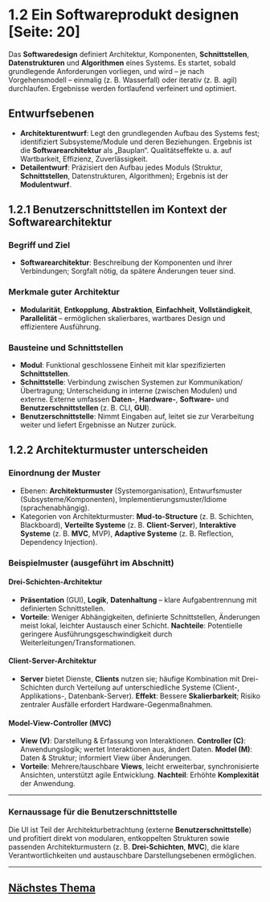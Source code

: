 # 1.2 Ein Softwareprodukt designen [Seite: 20]

Das **Softwaredesign** definiert Architektur, Komponenten, **Schnittstellen**, **Datenstrukturen** und **Algorithmen** eines Systems. Es startet, sobald grundlegende Anforderungen vorliegen, und wird – je nach Vorgehensmodell – einmalig (z. B. Wasserfall) oder iterativ (z. B. agil) durchlaufen. Ergebnisse werden fortlaufend verfeinert und optimiert. 

## Entwurfsebenen

* **Architekturentwurf**: Legt den grundlegenden Aufbau des Systems fest; identifiziert Subsysteme/Module und deren Beziehungen. Ergebnis ist die **Softwarearchitektur** als „Bauplan“. Qualitätseffekte u. a. auf Wartbarkeit, Effizienz, Zuverlässigkeit.
* **Detailentwurf**: Präzisiert den Aufbau jedes Moduls (Struktur, **Schnittstellen**, Datenstrukturen, Algorithmen); Ergebnis ist der **Modulentwurf**. 

## 1.2.1 Benutzerschnittstellen im Kontext der Softwarearchitektur

### Begriff und Ziel

* **Softwarearchitektur**: Beschreibung der Komponenten und ihrer Verbindungen; Sorgfalt nötig, da spätere Änderungen teuer sind. 

### Merkmale guter Architektur

* **Modularität**, **Entkopplung**, **Abstraktion**, **Einfachheit**, **Vollständigkeit**, **Parallelität** – ermöglichen skalierbares, wartbares Design und effizientere Ausführung. 

### Bausteine und Schnittstellen

* **Modul**: Funktional geschlossene Einheit mit klar spezifizierten **Schnittstellen**. 
* **Schnittstelle**: Verbindung zwischen Systemen zur Kommunikation/Übertragung; Unterscheidung in interne (zwischen Modulen) und externe. Externe umfassen **Daten-**, **Hardware-**, **Software-** und **Benutzerschnittstellen** (z. B. CLI, **GUI**). 
* **Benutzerschnittstelle**: Nimmt Eingaben auf, leitet sie zur Verarbeitung weiter und liefert Ergebnisse an Nutzer zurück. 

## 1.2.2 Architekturmuster unterscheiden

### Einordnung der Muster

* Ebenen: **Architekturmuster** (Systemorganisation), Entwurfsmuster (Subsysteme/Komponenten), Implementierungsmuster/Idiome (sprachenabhängig). 
* Kategorien von Architekturmuster: **Mud-to-Structure** (z. B. Schichten, Blackboard), **Verteilte Systeme** (z. B. **Client-Server**), **Interaktive Systeme** (z. B. **MVC**, MVP), **Adaptive Systeme** (z. B. Reflection, Dependency Injection). 

### Beispielmuster (ausgeführt im Abschnitt)

#### **Drei-Schichten-Architektur**

* **Präsentation** (GUI), **Logik**, **Datenhaltung** – klare Aufgabentrennung mit definierten Schnittstellen. 
* **Vorteile**: Weniger Abhängigkeiten, definierte Schnittstellen, Änderungen meist lokal, leichter Austausch einer Schicht.
  **Nachteile**: Potentielle geringere Ausführungsgeschwindigkeit durch Weiterleitungen/Transformationen. 

#### **Client-Server-Architektur**

* **Server** bietet Dienste, **Clients** nutzen sie; häufige Kombination mit Drei-Schichten durch Verteilung auf unterschiedliche Systeme (Client-, Applikations-, Datenbank-Server).
  **Effekt**: Bessere **Skalierbarkeit**; Risiko zentraler Ausfälle erfordert Hardware-Gegenmaßnahmen. 

#### **Model-View-Controller (MVC)**

* **View (V)**: Darstellung & Erfassung von Interaktionen.
  **Controller (C)**: Anwendungslogik; wertet Interaktionen aus, ändert Daten.
  **Model (M)**: Daten & Struktur; informiert View über Änderungen. 
* **Vorteile**: Mehrere/tauschbare **Views**, leicht erweiterbar, synchronisierte Ansichten, unterstützt agile Entwicklung.
  **Nachteil**: Erhöhte **Komplexität** der Anwendung. 

---

### Kernaussage für die Benutzerschnittstelle

Die UI ist Teil der Architekturbetrachtung (externe **Benutzerschnittstelle**) und profitiert direkt von modularen, entkoppelten Strukturen sowie passenden Architekturmustern (z. B. **Drei-Schichten**, **MVC**), die klare Verantwortlichkeiten und austauschbare Darstellungsebenen ermöglichen.

---

## [Nächstes Thema](./1.2.1_Benutzerschnittstellen_in_den_Kontext_der_Softwarearchitektur_einordnen.md)